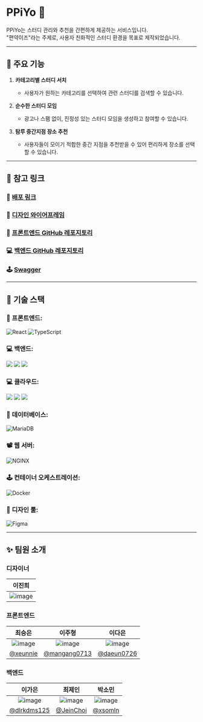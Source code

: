 # PPiYo 🐥

PPiYo는 스터디 관리와 추천을 간편하게 제공하는 서비스입니다.  
"편약이즈"라는 주제로, 사용자 친화적인 스터디 환경을 목표로 제작되었습니다.

---

## 📖 주요 기능

1. **카테고리별 스터디 서치**
   - 사용자가 원하는 카테고리를 선택하여 관련 스터디를 검색할 수 있습니다.

2. **순수한 스터디 모임**
   - 광고나 스팸 없이, 진정성 있는 스터디 모임을 생성하고 참여할 수 있습니다.

3. **탐루 중간지점 장소 추천**
   - 사용자들이 모이기 적합한 중간 지점을 추천받을 수 있어 편리하게 장소를 선택할 수 있습니다.

---

## 🔗 참고 링크

### 📲 [배포 링크](https://bbiyagiez.netlify.app/)

### 🎨 [디자인 와이어프레임](https://www.figma.com/design/Y7BMIqeQkKieJvqaYMWbQO/%EC%82%90%EC%95%BD%ED%86%A4?node-id=92-2038&t=sfm8SrzHRycMRmMD-0)

### 📱 [프론트엔드 GitHub 레포지토리](https://github.com/chickHackathon/Frontend)

### 💻 [백엔드 GitHub 레포지토리](https://github.com/chickHackathon/Backend)

### 🕹️ [Swagger](http://43.200.98.168:8080/swagger-ui/index.html)

---

## 🔧 기술 스택

### 📱 **프론트엔드:**  
  <img src="https://img.shields.io/badge/React-20232A?style=flat&logo=React&logoColor=61DAFB&color=white" alt="React">  <img src="https://img.shields.io/badge/TypeScript-007ACC?style=flat&logo=TypeScript&logoColor=007ACC&color=white" alt="TypeScript">

### 💻 **백엔드:**  
  <img src="https://img.shields.io/badge/Spring Boot-6DB33F?style=for-the-badge&logo=Spring Boot&logoColor=white"> <img src="https://img.shields.io/badge/gradle-02303A?style=for-the-badge&logo=gradle&logoColor=white"> <img src="https://img.shields.io/badge/Spring Security-6DB33F?style=for-the-badge&logo=Spring Security&logoColor=white">

### 💻 **클라우드:** 
  <img src="https://img.shields.io/badge/docker-%230db7ed.svg?style=for-the-badge&logo=docker&logoColor=white"> <img src="https://img.shields.io/badge/Amazon%20EC2-FF9900?style=for-the-badge&logo=Amazon%20EC2&logoColor=white"> <img src="https://img.shields.io/badge/Amazon%20S3-569A31?style=for-the-badge&logo=Amazon%20S3&logoColor=white">
  

  
  

### 💾 **데이터베이스:**  
  <img src="https://img.shields.io/badge/MariaDB-47A248?style=flat&logo=MariaDB&logoColor=47A248&color=white" alt="MariaDB">

### 📽️ **웹 서버:**  
  <img src="https://img.shields.io/badge/NGINX-009639?style=flat&logo=NGINX&logoColor=009639&color=white" alt="NGINX">

### 🕹️ **컨테이너 오케스트레이션:**  
  <img src="https://img.shields.io/badge/Docker-2496ED?style=flat&logo=Docker&logoColor=2496ED&color=white" alt="Docker">

### 🎨 **디자인 툴:**  
  <img src="https://img.shields.io/badge/Figma-F24E1E?style=flat&logo=Figma&logoColor=F24E1E&color=white" alt="Figma">


---

## ✨ 팀원 소개

### 디자이너
|                    **이진희**                      |
|:------------------------------------------------:|
|![image](https://github.com/user-attachments/assets/45a8bbd4-151d-43f6-a576-7460fae52b66)|



### 프론트엔드
|                    **최승은**                      |                  **이주형**                   |                 **이다은**                  |
|:------------------------------------------------:|:------------------------------------------:|:----------------------------------------:|
| ![image](https://github.com/user-attachments/assets/771cb271-0c82-4ca5-9ff8-bd4ba3d3090c) | ![image](https://github.com/user-attachments/assets/679ad91d-eb73-451b-87ef-90b124f1e500) | ![image](https://github.com/user-attachments/assets/73f32592-4dcf-4a5d-84f4-b3dffdf995f1) |
| [@xeunnie](https://github.com/xeunnie) | [ @mangang0713](https://github.com/mangang0713) | [@daeun0726](https://github.com/daeun0726) |


### 백엔드
|                    **이가은**                      |                  **최제인**                   |                 **박소민**                  |
|:------------------------------------------------:|:------------------------------------------:|:----------------------------------------:|
| ![image](https://github.com/user-attachments/assets/0f21b10e-0544-436e-a7e0-eec719552d7c) | ![image](https://github.com/user-attachments/assets/85653abe-840a-4dbd-b512-885768829221) | ![image](https://github.com/user-attachments/assets/c581aa2d-1c81-4457-a493-e9a7d839f4e0) |
| [@dlrkdms125](https://github.com/dlrkdms125) | [@JeinChoi](https://github.com/JeinChoi) | [@xsomln](https://github.com/somln) |

